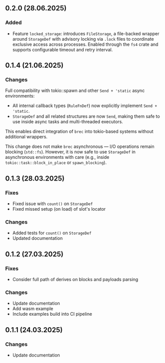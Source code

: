 ## 0.2.0 (28.06.2025)

### Added

- Feature `locked_storage`: introduces `FileStorage`, a file-backed wrapper around `StorageDef` with advisory locking via `.lock` files to coordinate exclusive access across processes. Enabled through the `fs4` crate and supports configurable timeout and retry interval.

## 0.1.4 (21.06.2025)

### Changes

Full compatibility with tokio::spawn and other `Send + 'static` async environments:

- All internal callback types (`RuleFnDef`) now explicitly implement `Send + 'static`.
- `StorageDef` and all related structures are now `Send`, making them safe to use inside async tasks and multi-threaded executors.

This enables direct integration of `brec` into tokio-based systems without additional wrappers.

This change does not make `brec` asynchronous — I/O operations remain blocking (`std::fs`). However, it is now safe to use `StorageDef` in asynchronous environments with care (e.g., inside `tokio::task::block_in_place` or `spawn_blocking`).

## 0.1.3 (28.03.2025)

### Fixes

- Fixed issue with `count()` on `StorageDef`
- Fixed missed setup (on load) of slot's locator 

### Changes

- Added tests for `count()` on `StorageDef`
- Updated documentation

## 0.1.2 (27.03.2025)

### Fixes

- Consider full path of derives on blocks and payloads parsing

### Changes

- Update documentation
- Add wasm example
- Include examples build into CI pipeline

## 0.1.1 (24.03.2025)

### Changes

- Update documentation